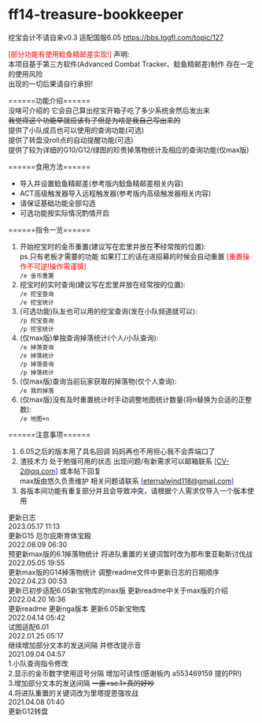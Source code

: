 # ff14-treasure-bookkeeper
挖宝会计不请自来v0.3 适配国服6.05
https://bbs.tggfl.com/topic/127


<font color=ff0000>[部分功能有使用鲶鱼精邮差实现!]</font>
声明:  
本项目基于第三方软件(Advanced Combat Tracker、鲶鱼精邮差)制作 存在一定的使用风险  
出现的一切后果请自行承担!  


======功能介绍======  
没啥可介绍的 它会自己算出挖宝开箱子吃了多少系统金然后发出来  
~~我觉得这个功能早就应该有了但是为啥是我自己写出来的~~  
提供了小队成员也可以使用的查询功能(可选)  
提供了转盘没roll点的自动提醒功能(可选)  
提供了较为详细的G10/G12/绿图的珍贵掉落物统计及相应的查询功能(仅max版)  


======食用方法======  
- 导入并设置鲶鱼精邮差(参考版内鲶鱼精邮差相关内容)  
- ACT高级触发器导入远程触发器(参考版内高级触发器相关内容)  
- 请保证基础功能全部勾选  
- 可选功能按实际情况酌情开启  

======指令一览======  
1. 开始挖宝时的金币重置(建议写在宏里并放在**不**经常按的位置):  
    ps.只有老板才需要的功能 如果打工的话在进招募的时候会自动重置   <font color=ff0000>[重置操作不可逆!操作需谨慎]  </font>  
```/e 金币重置```  
2. 挖宝时的实时查询(建议写在宏里并放在经常按的位置):  
```/e 挖宝查询```  
```/e 挖宝统计```  
3. (可选功能)队友也可以用的挖宝查询(发在小队频道就可以):  
```/p 挖宝查询```  
```/p 挖宝统计```  
4. (仅max版)单独查询掉落统计(个人/小队查询):  
```/e 掉落查询```  
```/e 掉落统计```  
```/p 掉落查询```  
```/p 掉落统计```  
5. (仅max版)查询当前玩家获取的掉落物(仅个人查询):  
```/e 我的掉落```  
6. (仅max版)没有及时重置统计时手动调整地图统计数量(将n替换为合适的正整数):  
```/e 地图+n```  

======注意事项======  
1. 6.05之后的版本用了具名回调 妈妈再也不用担心我不会弄端口了  
2. 渣技术力 处于勉强可用的状态  出现问题/有新需求可以邮箱联系 <font color=#162ff9>[CV-2@qq.com]</font> 或本帖下回复   
max版由悠久负责维护 相关问题请联系 <font color=#162ff9>[eternalwind118@gmail.com]</font>
3. 各版本间功能有重复部分并且会导致冲突，请根据个人需求仅导入一个版本使用  


更新日志  
2023.05.17 11:13  
更新G15 厄尔庇斯育体宝殿  
2022.08.09 06:30  
预更新max版的6.1掉落物统计 将进队重置的关键词暂时改为那布里亚勒斯讨伐战  
2022.05.05 19:55  
更新max版的G14掉落物统计 调整readme文件中更新日志的日期顺序  
2022.04.23 00:53  
更新已初步适配6.05新宝物库的max版 更新readme中关于max版的介绍  
2022.04.20 16:36  
更新readme 更新nga版本 更新6.05新宝物库  
2022.04.14 05:42  
试图适配6.01  
2022.01.25 05:17  
继续增加部分文本的发送间隔 并修改提示音  
2021.09.04 04:57  
1.小队查询指令修改  
2.显示的金币数字使用逗号分隔 增加可读性(感谢板内 a553469159 提的PR!)  
3.增加部分文本的发送间隔 ~~一直<se.1>真的好吵~~  
4.将进队重置的关键词改为里塔提恩强攻战    
2021.04.08 01:40  
更新G12转盘  
